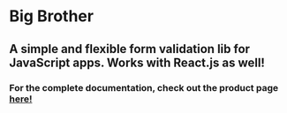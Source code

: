 # Big Brother

## A simple and flexible form validation lib for JavaScript apps. Works with React.js as well!

### For the complete documentation, check out the product page [here!](https://cpeele00.github.io/bigbrother/)